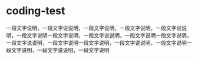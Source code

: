 # coding-test
一段文字说明，一段文字说说明，一段文字说明，一段文字说明，一段文字说说明，一段文字说明一段文字说明，一段文字说说明，一段文字说明一段文字说明，一段文字说说明，一段文字说明一段文字说明，一段文字说说明，一段文字说明一段文字说明，一段文字说说明，一段文字说明
